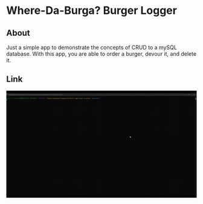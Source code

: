 # Where-Da-Burga? Burger Logger

## About

Just a simple app to demonstrate the concepts of CRUD to a mySQL database. With this app, you are able to order a burger, devour it, and delete it.

## Link
  
  ![Link to app](https://github.com/hfurusho/hw12-employee-tracker/blob/master/demos/View%20Data%20Demo.gif)
  
